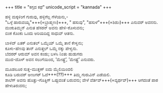 +++
title = "ಕಗ್ಗದ ಕಥೆ"
unicode_script = "kannada"
+++

ಹಳ್ಳಿ ಮಕ್ಕಳಿಂಗೆ ಗುರುವು, ಹಳ್ಳಿಗೆಲ್ಲ ಗೆಳೆಯನು,-  
"ಒಳ್ಳೆ ಹಾರುವಯ್ಯ"+++(=ಬ್ರಾಹ್ಮಣಃ)+++, " ಹಸುವು", "ಹಸುಳೆ"+++(=ಶಿಶುಃ)+++ ಎನುವರ್ ಅವನನು.  
ಮಂಕುತಿಮ್ಮನ್ ಎನುತ ಹೆಸರನ್ ಅವನು ಹೇಳಿ-ಕೊಳುವನು;  
ಬಿಂಕ ಕೊಂಕು ಒಂದು ಅರಿಯದಿದ್ದ ಸಾಧುವ್ ಆತನು.

ಬಾಳಿದ್ ಏತಕ್ ಎನುತಲ್ ಒಮ್ಮೆಯ್ ಒಮ್ಮೆ ತಾನೆ ಕೇಳ್ವನು;  
ಕೂಳು-ಹೆಣವು ತಾನ್ ಎನುತ್ತಲ್ ಒಮ್ಮೆ ನಕ್ಕು ಪೇಳ್ವನು.  
ಬೆದರರ್ ಆರುಮ್ ಅವನ ಕಂಡು; ಬಳಸಿ ನಿಂತು ಹುಡುಗರು  
ಮುದ-ದೊಳ್ ಅವನ ಸಲುಗೆಯಿಂದ, ’ಮೇಷ್ಟ್ರೆ’, ’ಮೇಷ್ಟ್ರೆ’ ಎನುವರು.

ಮೂಡಲೂರ ಸುತ್ತ-ಮುತ್ತಣ್ ಐದು ಮೈಲಿಯಿಂದಲಿ  
ಕೂಡಿ ಬರುವರ್ ಅಣುಗರ್ ಓದೆ+++(??)+++ ತಿಮ್ಮ ಗುರುವಿನ್ ಎಡೆಯಲಿ.  
ಶಾಲೆಗ್ ಅವನು ಹೊತ್ತು-ಗೊತ್ತಿಗ್ ಒಪ್ಪುವಂತೆ  ಬರುವನು;
ವೇಳೆ ವೆರ್ತವ್+++(=ವ್ಯರ್ಥವ್)+++ ಆಗದಂತೆ ಪಾಠ ಹೇಳುತಿರುವನು;

